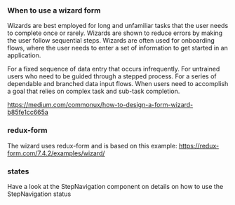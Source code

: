 ### When to use a wizard form

Wizards are best employed for long and unfamiliar tasks that the user needs to complete once or rarely. Wizards are shown to reduce errors by making the user follow sequential steps. Wizards are often used for onboarding flows, where the user needs to enter a set of information to get started in an application.

For a fixed sequence of data entry that occurs infrequently.
For untrained users who need to be guided through a stepped process.
For a series of dependable and branched data input flows.
When users need to accomplish a goal that relies on complex task and sub-task completion.

https://medium.com/commonux/how-to-design-a-form-wizard-b85fe1cc665a

### redux-form

The wizard uses redux-form and is based on this example: https://redux-form.com/7.4.2/examples/wizard/

### states

Have a look at the StepNavigation component on details on how to use the StepNavigation status
